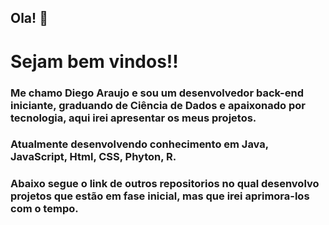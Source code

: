 ## Ola! 👋

# Sejam bem vindos!!

### Me chamo Diego Araujo e sou um desenvolvedor back-end iniciante, graduando de Ciência de Dados e apaixonado por tecnologia, aqui irei apresentar os meus projetos. 

### Atualmente desenvolvendo conhecimento em Java, JavaScript, Html, CSS, Phyton, R.

### Abaixo segue o link de outros repositorios no qual desenvolvo projetos que estão em fase inicial, mas que irei aprimora-los com o tempo.
